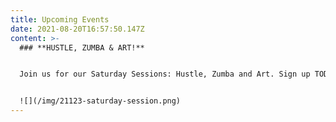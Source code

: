 ```yaml
---
title: Upcoming Events
date: 2021-08-20T16:57:50.147Z
content: >-
  ### **HUSTLE, ZUMBA & ART!**


  Join us for our Saturday Sessions: Hustle, Zumba and Art. Sign up TODAY @ http://tiny.cc/360Events2023!


  ![](/img/21123-saturday-session.png)
---
```

